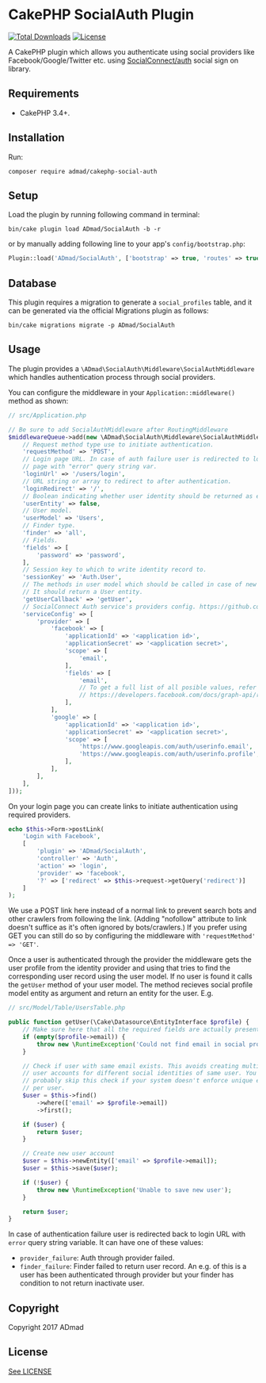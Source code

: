 CakePHP SocialAuth Plugin
=========================

[![Total Downloads](https://img.shields.io/packagist/dt/ADmad/cakephp-social-auth.svg?style=flat-square)](https://packagist.org/packages/admad/cakephp-social-auth)
[![License](https://img.shields.io/badge/license-MIT-blue.svg?style=flat-square)](LICENSE)

A CakePHP plugin which allows you authenticate using social providers like
Facebook/Google/Twitter etc. using [SocialConnect/auth](https://github.com/SocialConnect/auth)
social sign on library.

Requirements
------------

* CakePHP 3.4+.

Installation
------------

Run:

```
composer require admad/cakephp-social-auth
```

Setup
-----

Load the plugin by running following command in terminal:

```
bin/cake plugin load ADmad/SocialAuth -b -r
```

or by manually adding following line to your app's `config/bootstrap.php`:

```php
Plugin::load('ADmad/SocialAuth', ['bootstrap' => true, 'routes' => true]);
```

Database
--------

This plugin requires a migration to generate a `social_profiles` table, and it
can be generated via the official Migrations plugin as follows:

```shell
bin/cake migrations migrate -p ADmad/SocialAuth
```

Usage
-----

The plugin provides a `\ADmad\SocialAuth\Middleware\SocialAuthMiddleware` which
handles authentication process through social providers.

You can configure the middleware in your `Application::middleware()` method as shown:

```php
// src/Application.php

// Be sure to add SocialAuthMiddleware after RoutingMiddleware
$middlewareQueue->add(new \ADmad\SocialAuth\Middleware\SocialAuthMiddleware([
    // Request method type use to initiate authentication.
    'requestMethod' => 'POST',
    // Login page URL. In case of auth failure user is redirected to login
    // page with "error" query string var.
    'loginUrl' => '/users/login',
    // URL string or array to redirect to after authentication.
    'loginRedirect' => '/',
    // Boolean indicating whether user identity should be returned as entity.
    'userEntity' => false,
    // User model.
    'userModel' => 'Users',
    // Finder type.
    'finder' => 'all',
    // Fields.
    'fields' => [
        'password' => 'password',
    ],
    // Session key to which to write identity record to.
    'sessionKey' => 'Auth.User',
    // The methods in user model which should be called in case of new user.
    // It should return a User entity.
    'getUserCallback' => 'getUser',
    // SocialConnect Auth service's providers config. https://github.com/SocialConnect/auth/blob/master/README.md
    'serviceConfig' => [
        'provider' => [
            'facebook' => [
                'applicationId' => '<application id>',
                'applicationSecret' => '<application secret>',
                'scope' => [
                    'email',
                ],
                'fields' => [
                    'email',
                    // To get a full list of all posible values, refer to
                    // https://developers.facebook.com/docs/graph-api/reference/user 
                ],
            ],
            'google' => [
                'applicationId' => '<application id>',
                'applicationSecret' => '<application secret>',
                'scope' => [
                    'https://www.googleapis.com/auth/userinfo.email',
                    'https://www.googleapis.com/auth/userinfo.profile',
                ],
            ],            
        ],
    ],
]));
```

On your login page you can create links to initiate authentication using required
providers.

```php
echo $this->Form->postLink(
    'Login with Facebook',
    [
        'plugin' => 'ADmad/SocialAuth',
        'controller' => 'Auth',
        'action' => 'login',
        'provider' => 'facebook',
        '?' => ['redirect' => $this->request->getQuery('redirect')]
    ]
);
```

We use a POST link here instead of a normal link to prevent search bots and other
crawlers from following the link. (Adding "nofollow" attribute to link doesn't
suffice as it's often ignored by bots/crawlers.) If you prefer using GET you can
still do so by configuring the middleware with `'requestMethod' => 'GET'`.

Once a user is authenticated through the provider the middleware gets the user
profile from the identity provider and using that tries to find the corresponding
user record using the user model. If no user is found it calls the `getUser` method
of your user model. The method recieves social profile model entity as argument
and return an entity for the user. E.g.

```php
// src/Model/Table/UsersTable.php

public function getUser(\Cake\Datasource\EntityInterface $profile) {
    // Make sure here that all the required fields are actually present
    if (empty($profile->email)) {
        throw new \RuntimeException('Could not find email in social profile.');
    }

    // Check if user with same email exists. This avoids creating multiple
    // user accounts for different social identities of same user. You should
    // probably skip this check if your system doesn't enforce unique email
    // per user.
    $user = $this->find()
        ->where(['email' => $profile->email])
        ->first();

    if ($user) {
        return $user;
    }

    // Create new user account
    $user = $this->newEntity(['email' => $profile->email]);
    $user = $this->save($user);

    if (!$user) {
        throw new \RuntimeException('Unable to save new user');
    }

    return $user;
}
```

In case of authentication failure user is redirected back to login URL with
`error` query string variable. It can have one of these values:

- `provider_failure`: Auth through provider failed.
- `finder_failure`: Finder failed to return user record. An e.g. of this is
  a user has been authenticated through provider but your finder has condition
  to not return inactivate user.

Copyright
---------
Copyright 2017 ADmad

License
-------
[See LICENSE](LICENSE.txt)
